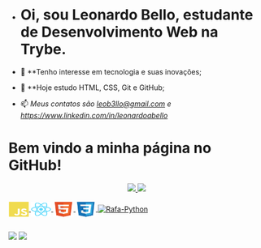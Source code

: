 - # Oi, sou Leonardo Bello, estudante de Desenvolvimento Web na Trybe.

- 👀 **Tenho interesse em tecnologia e suas inovações;
- 🌱 **Hoje estudo HTML, CSS, Git e GitHub;
- 📫 *Meus contatos são leob3llo@gmail.com e https://www.linkedin.com/in/leonardoabello*
<!---
leob3llo/leob3llo is a ✨ special ✨ repository because its `README.md` (this file) appears on your GitHub profile.
You can click the Preview link to take a look at your changes.
--->
# Bem vindo a minha página no GitHub!
<div align="center">
    <a href="https://github.com/leob3llo">
    <img height="156em" src="https://github-readme-stats.vercel.app/api?username=LeonardoBello&show_icons=true&theme=dracula&include_all_commits=true&count_private=true"/>
    <img height="156em" src="https://github-readme-stats.vercel.app/api/top-langs/?username=leonardoBello&layout=compact&langs_count=7&theme=dracula"/>
</div>

<div style="display: inline_block"><br>
     <img align="center" alt="Rafa-Js" height="30" width="40"                                        src="https://raw.githubusercontent.com/devicons/devicon/master/icons/javascript/javascript-plain.svg">  
     <img align="center" alt="Rafa-React" height="30" width="40" src="https://raw.githubusercontent.com/devicons/devicon/master/icons/react/react-original.svg">
     <img align="center" alt="Rafa-HTML" height="30" width="40" src="https://raw.githubusercontent.com/devicons/devicon/master/icons/html5/html5-original.svg">
     <img align="center" alt="Rafa-CSS" height="30" width="40" src="https://raw.githubusercontent.com/devicons/devicon/master/icons/css3/css3-original.svg">
     <img align="center" alt="Rafa-Python" height="30" width="40" src="https://raw.githubusercontent.com/devicons/devicon/master/icons/python/python-        original.svg">
</div>
  
  ##
    
  <div>
  <a href = "mailto:leob3llo@gmail.com"><img src="https://img.shields.io/badge/-Gmail-%23333?style=for-the-badge&logo=gmail&logoColor=white"      target="_blank"></a>
    <a href="https://www.linkedin.com/in/leonardoabello?  lipi=urn%3Ali%3Apage%3Ad_flagship3_profile_view_base_contact_details%3BV7wSAR%2F4TLuraaR9wVHkQQ%3D%3D" target="_blank"><img src="https://img.shields.io/badge/-LinkedIn-%230077B5?style=for-the-badge&logo=linkedin&logoColor=white" target="_blank"></a> 
  </div>
